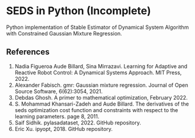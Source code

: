 # SEDS in Python (Incomplete)
Python implementation of Stable Estimator of Dynamical System Algorithm with Constrained Gaussian Mixture Regression.


## References
1. Nadia Figueroa Aude Billard, Sina Mirrazavi. Learning for Adaptive and Reactive Robot Control: A Dynamical Systems Approach. MIT Press, 2022.
2. Alexander Fabisch. gmr: Gaussian mixture regression. Journal of Open Source Software, 6(62):3054, 2021.
3. Debdas Ghosh. A primer to mathematical optimization, February 2022.
4. S. Mohammad Khansari-Zadeh and Aude Billard. The derivatives of the seds optimization cost function and constraints with respect to the learning parameters. page 8, 2011.
5. Saif Sidhik. pylasadataset, 2022. GitHub repository.
6. Eric Xu. ipyopt, 2018. GitHub repository.
